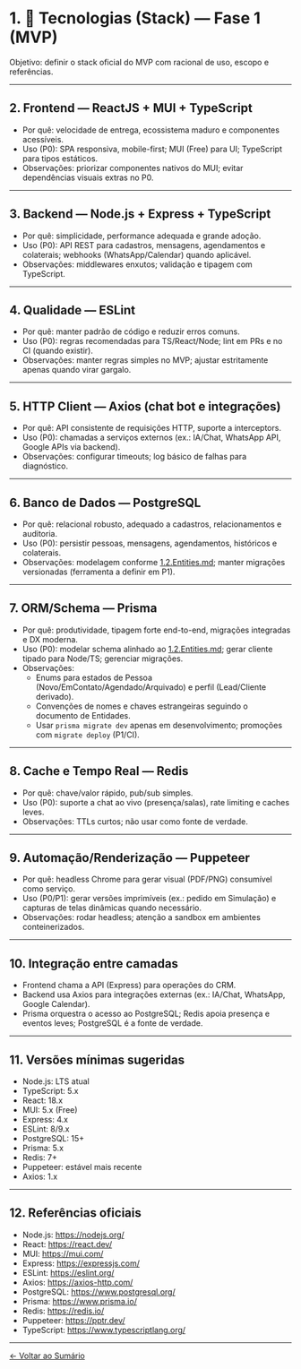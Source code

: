 # 1. 🧱 Tecnologias (Stack) — Fase 1 (MVP)
Objetivo: definir o stack oficial do MVP com racional de uso, escopo e referências.

---

## 2. Frontend — ReactJS + MUI + TypeScript
- Por quê: velocidade de entrega, ecossistema maduro e componentes acessíveis.
- Uso (P0): SPA responsiva, mobile-first; MUI (Free) para UI; TypeScript para tipos estáticos.
- Observações: priorizar componentes nativos do MUI; evitar dependências visuais extras no P0.

---

## 3. Backend — Node.js + Express + TypeScript
- Por quê: simplicidade, performance adequada e grande adoção.
- Uso (P0): API REST para cadastros, mensagens, agendamentos e colaterais; webhooks (WhatsApp/Calendar) quando aplicável.
- Observações: middlewares enxutos; validação e tipagem com TypeScript.

---

## 4. Qualidade — ESLint
- Por quê: manter padrão de código e reduzir erros comuns.
- Uso (P0): regras recomendadas para TS/React/Node; lint em PRs e no CI (quando existir).
- Observações: manter regras simples no MVP; ajustar estritamente apenas quando virar gargalo.

---

## 5. HTTP Client — Axios (chat bot e integrações)
- Por quê: API consistente de requisições HTTP, suporte a interceptors.
- Uso (P0): chamadas a serviços externos (ex.: IA/Chat, WhatsApp API, Google APIs via backend).
- Observações: configurar timeouts; log básico de falhas para diagnóstico.

---

## 6. Banco de Dados — PostgreSQL
- Por quê: relacional robusto, adequado a cadastros, relacionamentos e auditoria.
- Uso (P0): persistir pessoas, mensagens, agendamentos, históricos e colaterais.
- Observações: modelagem conforme [1.2.Entities.md](1.2.Entities.md); manter migrações versionadas (ferramenta a definir em P1).

---

## 7. ORM/Schema — Prisma
- Por quê: produtividade, tipagem forte end-to-end, migrações integradas e DX moderna.
- Uso (P0): modelar schema alinhado ao [1.2.Entities.md](1.2.Entities.md); gerar cliente tipado para Node/TS; gerenciar migrações. 
- Observações: 
  - Enums para estados de Pessoa (Novo/EmContato/Agendado/Arquivado) e perfil (Lead/Cliente derivado).
  - Convenções de nomes e chaves estrangeiras seguindo o documento de Entidades.
  - Usar `prisma migrate dev` apenas em desenvolvimento; promoções com `migrate deploy` (P1/CI).

---

## 8. Cache e Tempo Real — Redis
- Por quê: chave/valor rápido, pub/sub simples.
- Uso (P0): suporte a chat ao vivo (presença/salas), rate limiting e caches leves.
- Observações: TTLs curtos; não usar como fonte de verdade.

---

## 9. Automação/Renderização — Puppeteer
- Por quê: headless Chrome para gerar visual (PDF/PNG) consumível como serviço.
- Uso (P0/P1): gerar versões imprimíveis (ex.: pedido em Simulação) e capturas de telas dinâmicas quando necessário.
- Observações: rodar headless; atenção a sandbox em ambientes conteinerizados.

---

## 10. Integração entre camadas
- Frontend chama a API (Express) para operações do CRM.
- Backend usa Axios para integrações externas (ex.: IA/Chat, WhatsApp, Google Calendar).
- Prisma orquestra o acesso ao PostgreSQL; Redis apoia presença e eventos leves; PostgreSQL é a fonte de verdade.

---

## 11. Versões mínimas sugeridas
- Node.js: LTS atual
- TypeScript: 5.x
- React: 18.x
- MUI: 5.x (Free)
- Express: 4.x
- ESLint: 8/9.x
- PostgreSQL: 15+
- Prisma: 5.x
- Redis: 7+
- Puppeteer: estável mais recente
- Axios: 1.x

---

## 12. Referências oficiais
- Node.js: https://nodejs.org/
- React: https://react.dev/
- MUI: https://mui.com/
- Express: https://expressjs.com/
- ESLint: https://eslint.org/
- Axios: https://axios-http.com/
- PostgreSQL: https://www.postgresql.org/
- Prisma: https://www.prisma.io/
- Redis: https://redis.io/
- Puppeteer: https://pptr.dev/
- TypeScript: https://www.typescriptlang.org/

---

[← Voltar ao Sumário](0.0.SUMMARY.md)
